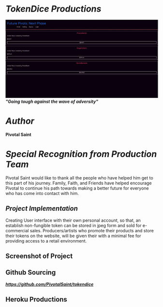 # ***TokenDice Productions***
![img](./src/images/pivottokens.jpg)
***"Going tough against the wave of adversity"***

# ***Author***

**Pivotal Saint**

# ***Special Recognition from Production Team***

Pivotal Saint would like to thank all the people who have helped him get to this part of his journey.
Family, Faith, and Friends have helped encourage Pivotal to continue his path towards making a better future for everyone who has come into contact with him. 

## ***Project Implementation***

Creating User interface with their own personal account, so that, an establish non-fungible token can be stored in jpeg form and sold for e-commercial sales. Producers/artists who promote their products and store their tokens on the website, will be given their with a minimal fee for providing access to a retail environment.

## **Screenshot of Project**

## **Github Sourcing**

***https://github.com/PivotalSaint/tokendice***

## **Heroku Productions**



